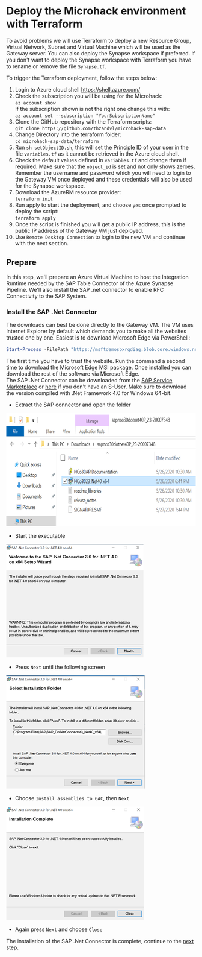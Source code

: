 # Deploy the Microhack environment with Terraform
To avoid problems we will use Terraform to deploy a new Resource Group, Virtual Network, Subnet and Virtual Machine which will be used as the Gateway server. You can also deploy the Synapse workspace if preferred. If you don't want to deploy the Synapse workspace with Terraform you have to rename or remove the file `Synapse.tf`.

To trigger the Terraform deployment, follow the steps below:
1. Login to Azure cloud shell https://shell.azure.com/
2. Check the subscription you will be using for the Microhack: \
`az account show` \
If the subscription shown is not the right one change this with: \
`az account set --subscription "YourSubscriptionName"`
3. Clone the GitHub repository with the Terraform scripts: \
`git clone https://github.com/thzandvl/microhack-sap-data`
4. Change Directory into the terraform folder: \
`cd microhack-sap-data/terraform`
5. Run `sh setObjectID.sh`, this will set the Principle ID of your user in the file `variables.tf` as it cannot be retrieved in the Azure cloud shell.
6. Check the default values defined in `variables.tf` and change them if required. Make sure that the `object_id` is set and not only shows zeroes. Remember the username and password which you will need to login to the Gateway VM once deployed and these credentials will also be used for the Synapse workspace.
7. Download the AzureRM resource provider: \
`terraform init`
8. Run apply to start the deployment, and choose `yes` once prompted to deploy the script: \
`terraform apply`
9. Once the script is finished you will get a public IP address, this is the public IP address of the Gateway VM just deployed.
10. Use `Remote Desktop Connection` to login to the new VM and continue with the next section.


## Prepare
In this step, we'll prepare an Azure Virtual Machine to host the Integration Runtime needed by the SAP Table Connector of the Azure Synapse Pipeline.
We'll also install the SAP .net connector to enable RFC Connectivity to the SAP System.

### Install the SAP .Net Connector
The downloads can best be done directly to the Gateway VM. The VM uses Internet Explorer by default which demands you to make all the websites trusted one by one. Easiest is to download Microsoft Edge via PowerShell:
```powershell
Start-Process -FilePath "https://msftdemosbxrgdiag.blob.core.windows.net/microhack/MicrosoftEdgeEnterpriseX64.msi"
```
The first time you have to trust the website. Run the command a second time to download the Microsoft Edge MSI package. Once installed you can download the rest of the software via Microsoft Edge. \
The SAP .Net Connector can be downloaded from the [SAP Service Marketplace](https://support.sap.com/en/product/connectors/msnet.html) or [here](https://msftdemosbxrgdiag.blob.core.windows.net/microhack/sapnco30dotnet40P_23-20007348.zip) if you don't have an S-User. Make sure to download the version compiled with .Net Framework 4.0 for Windows 64-bit.

* Extract the SAP connector and open the folder 
<img src="images/gw/vm-gw-connector.png" height=300>

* Start the executable 
<img src="images/gw/vm-gw-connsetup1.png" height=300>

* Press `Next` until the following screen 
<img src="images/gw/vm-gw-connsetup2.png" height=300>

* Choose `Install assemblies to GAC`, then `Next` 
<img src="images/gw/vm-gw-connsetup3.png" height=300>

* Again press `Next` and choose `Close`

The installation of the SAP .Net Connector is complete, continue to the [next](SynapseWorkspace.md) step.
